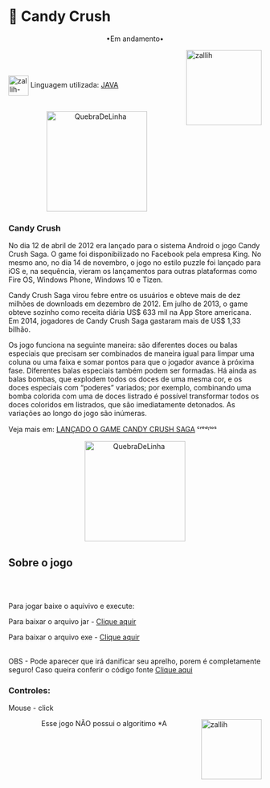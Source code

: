# 🍭 Candy Crush

<p align="middle">•Em andamento•</p>

<img align="right" alt="zallih" width="150" src="https://media.discordapp.net/attachments/783761333358166056/872618413040730133/WhatsApp_Image_2021-08-04_at_19.42.37.jpeg?width=370&height=370">
  <br><br>
<div style="display: inline_block"><br>
 
  <img align="center" alt="zallih-JAVA" height="40" width="40" src="https://cdn.jsdelivr.net/gh/devicons/devicon/icons/java/java-original.svg">
  Linguagem utilizada: <a href="https://www.java.com/">JAVA</a><br><br>


  <p align="middle">
  <img width="200" alt="QuebraDeLinha" src="https://media.discordapp.net/attachments/783761333358166056/875852044928425984/divider-2461548_640.png">
  </p>
  
  <h3>Candy Crush</h3>

No dia 12 de abril de 2012 era lançado para o sistema Android o jogo Candy Crush Saga. O game foi disponibilizado no Facebook pela empresa King. No mesmo ano, no dia 14 de novembro, o jogo no estilo puzzle foi lançado para iOS e, na sequência, vieram os lançamentos para outras plataformas como Fire OS, Windows Phone, Windows 10 e Tizen.

Candy Crush Saga virou febre entre os usuários e obteve mais de dez milhões de downloads em dezembro de 2012. Em julho de 2013, o game obteve sozinho como receita diária US$ 633 mil na App Store americana. Em 2014, jogadores de Candy Crush Saga gastaram mais de US$ 1,33 bilhão.

Os jogo funciona na seguinte maneira: são diferentes doces ou balas especiais que precisam ser combinados de maneira igual para limpar uma coluna ou uma faixa e somar pontos para que o jogador avance à próxima fase. Diferentes balas especiais também podem ser formadas. Há ainda as balas bombas, que explodem todos os doces de uma mesma cor, e os doces especiais com “poderes” variados; por exemplo, combinando uma bomba colorida com uma de doces listrado é possível transformar todos os doces coloridos em listrados, que são imediatamente detonados. As variações ao longo do jogo são inúmeras.
    
  
  
   
  Veja mais em: <a href ="https://history.uol.com.br/hoje-na-historia/lancado-o-game-candy-crush-saga">LANÇADO O GAME CANDY CRUSH SAGA</a> ᶜʳᵉᵈᶦᵗᵒˢ
<div>
  
  
  <p align="middle">
  <img width="200" alt="QuebraDeLinha" src="https://media.discordapp.net/attachments/783761333358166056/875852044928425984/divider-2461548_640.png">
  </p>
  
  <h2>Sobre o jogo</h2>
    
   <br><br>

  Para jogar baixe o aquivivo e execute:
  
  Para baixar o arquivo jar - <a href="">Clique aquir</a>
  
  Para baixar o arquivo exe - <a href="">Clique aquir</a>
  
  <br>
  OBS - Pode aparecer que irá danificar seu aprelho, porem é completamente seguro! Caso queira conferir o código fonte <a href=""> Clique aqui </a>

  <h3>Controles:</h3>
  
 Mouse - click 
</div>

  <img align="right" alt="zallih" width="120" src="https://cdn.discordapp.com/attachments/882354770709479427/885547375156944906/my-octocat-1631200526625.png">
 <p align="middle">  Esse jogo NÃO possui o algoritimo *A</p>


